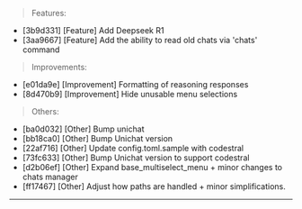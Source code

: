 > Features:
- [3b9d331] [Feature] Add Deepseek R1
- [3aa9667] [Feature] Add the ability to read old chats via 'chats' command

> Improvements:
- [e01da9e] [Improvement] Formatting of reasoning responses
- [8d470b9] [Improvement] Hide unusable menu selections

> Others:
- [ba0d032] [Other] Bump unichat
- [bb18ca0] [Other] Bump Unichat version
- [22af716] [Other] Update config.toml.sample with codestral
- [73fc633] [Other] Bump Unichat version to support codestral
- [d2b06ef] [Other] Expand base_multiselect_menu + minor changes to chats manager
- [ff17467] [Other] Adjust how paths are handled + minor simplifications.


---
